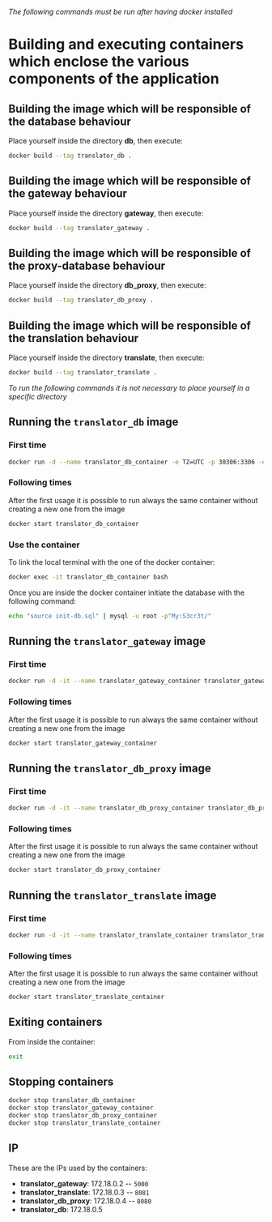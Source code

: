 *The following commands must be run after having docker installed*

# Building and executing containers which enclose the various components of the application

## Building the image which will be responsible of the database behaviour
Place yourself inside the directory **db**, then execute:
```bash
docker build --tag translator_db .
```

## Building the image which will be responsible of the gateway behaviour
Place yourself inside the directory **gateway**, then execute:
```bash
docker build --tag translator_gateway .
```

## Building the image which will be responsible of the proxy-database behaviour
Place yourself inside the directory **db_proxy**, then execute:
```bash
docker build --tag translator_db_proxy .
```

## Building the image which will be responsible of the translation behaviour
Place yourself inside the directory **translate**, then execute:
```bash
docker build --tag translator_translate .
```

*To run the following commands it is not necessary to place yourself in a specific directory*
## Running the `translator_db` image

### First time
```bash
docker run -d --name translator_db_container -e TZ=UTC -p 30306:3306 -e MYSQL_ROOT_PASSWORD=My:S3cr3t/ translator_db
```

### Following times
After the first usage it is possible to run always the same container without creating a new one from the image
```bash
docker start translator_db_container
```

### Use the container
To link the local terminal with the one of the docker container:
```bash
docker exec -it translator_db_container bash
```
Once you are inside the docker container initiate the database with the following command:
``` bash
echo "source init-db.sql" | mysql -u root -p"My:S3cr3t/"
```

## Running the `translator_gateway` image
### First time
```bash
docker run -d -it --name translator_gateway_container translator_gateway
```

### Following times
After the first usage it is possible to run always the same container without creating a new one from the image
```bash
docker start translator_gateway_container
```

## Running the `translator_db_proxy` image
### First time
```bash
docker run -d -it --name translator_db_proxy_container translator_db_proxy
```

### Following times
After the first usage it is possible to run always the same container without creating a new one from the image
```bash
docker start translator_db_proxy_container
```

## Running the `translator_translate` image
### First time
```bash
docker run -d -it --name translator_translate_container translator_translate
```

### Following times
After the first usage it is possible to run always the same container without creating a new one from the image
```bash
docker start translator_translate_container
```

## Exiting containers
From inside the container:
```bash
exit
```

## Stopping containers
```bash
docker stop translator_db_container
docker stop translator_gateway_container
docker stop translator_db_proxy_container
docker stop translator_translate_container
```

## IP
These are the IPs used by the containers:
-   **translator_gateway**: 172.18.0.2 -- `5000`
-   **translator_translate**: 172.18.0.3 -- `8081`
-   **translator_db_proxy**: 172.18.0.4 -- `8080`
-   **translator_db**: 172.18.0.5
